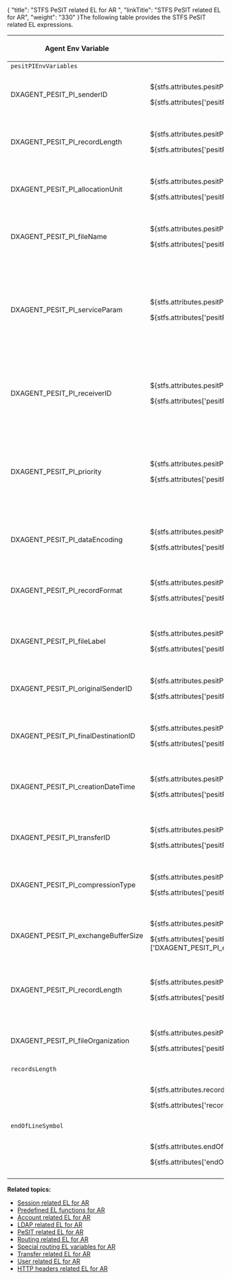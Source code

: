 {
    "title": "STFS PeSIT related EL for AR ",
    "linkTitle": "STFS PeSIT related EL for AR",
    "weight": "330"
}The following table provides the STFS PeSIT related EL expressions.

<table>
   <thead>
      <tr>
<th class="HeadE-Column1-Header1"><p>Agent Env Variable</p>         </th>
<th class="HeadE-Column1-Header1"><p>Routing EL expression</p>         </th>
<th class="HeadD-Column1-Header1"><p>Description</p>         </th>
      </tr>
   </thead>
   <tbody>
      <tr>
         <td><code>pesitPIEnvVariables</code>         </td>
      </tr>
      <tr>
         <td><p>DXAGENT_PESIT_PI_senderID</p>         </td>
         <td><p>${stfs.attributes.pesitPIEnvVariables['DXAGENT_PESIT_PI_senderID']}</p>
<p>${stfs.attributes['pesitPIEnvVariables']['DXAGENT_PESIT_PI_senderID']}</p>         </td>
         <td><p>Provides the sender identification parameter in the message body.</p>
<ul>
<li><p>Example:</p></li>
</ul>
<code>${stfs.attributes.pesitPIEnvVariables['DXAGENT_PESIT_PI_senderID'] eq 'PARTNER-PESIT'}</code>         </td>
      </tr>
      <tr>
         <td><p>DXAGENT_PESIT_PI_recordLength</p>         </td>
         <td><p>${stfs.attributes.pesitPIEnvVariables['DXAGENT_PESIT_PI_recordLength']}</p>
<p>${stfs.attributes['pesitPIEnvVariables']['DXAGENT_PESIT_PI_recordLength']}</p>         </td>
         <td><p>Provides the record length parameter in the message body.</p>
<ul>
<li><p>Example:</p></li>
</ul>
<code>${stfs.attributes.pesitPIEnvVariables['DXAGENT_PESIT_PI_recordLength'] eq '2048'}</code>         </td>
      </tr>
      <tr>
         <td><p>DXAGENT_PESIT_PI_allocationUnit</p>         </td>
         <td><p>${stfs.attributes.pesitPIEnvVariables['DXAGENT_PESIT_PI_allocationUnit']}</p>
<p>${stfs.attributes['pesitPIEnvVariables']['DXAGENT_PESIT_PI_allocationUnit']}</p>         </td>
         <td><p>Provides the allocation unit parameter in the message body.</p>
<ul>
<li><p>Example:</p></li>
</ul>
<code>${stfs.attributes.pesitPIEnvVariables['DXAGENT_PESIT_PI_allocationUnit'] eq '0'}</code>         </td>
      </tr>
      <tr>
         <td><p>DXAGENT_PESIT_PI_fileName</p>         </td>
         <td><p>${stfs.attributes.pesitPIEnvVariables['DXAGENT_PESIT_PI_fileName']}</p>
<p>${stfs.attributes['pesitPIEnvVariables']['DXAGENT_PESIT_PI_fileName']}</p>         </td>
         <td><p>Provides the file name parameter in the message body.</p>
<ul>
<li><p>Example:</p></li>
</ul>
<code>${stfs.attributes.pesitPIEnvVariables['DXAGENT_PESIT_PI_fileName'].matches('IDF.*')}</code>         </td>
      </tr>
      <tr>
         <td><p>DXAGENT_PESIT_PI_serviceParam</p>         </td>
         <td><p>${stfs.attributes.pesitPIEnvVariables['DXAGENT_PESIT_PI_serviceParam']}</p>
<p>${stfs.attributes['pesitPIEnvVariables']['DXAGENT_PESIT_PI_serviceParam']}</p>         </td>
         <td><p>Provides the service parameter in the message body.</p>
<p><em>Examples:</em></p>
<ul>
<li><p><em>No PI99</em></p></li>
</ul>
<p><code>${stfs.attributes.pesitPIEnvVariables['DXAGENT_PESIT_PI_serviceParam'] eq null}</code></p>
<ul>
<li><p>With PI99</p></li>
</ul>
<p><code>${stfs.attributes.pesitPIEnvVariables['DXAGENT_PESIT_PI_serviceParam'].matches('AloAlo')}</code></p>         </td>
      </tr>
      <tr>
         <td><p>DXAGENT_PESIT_PI_receiverID</p>         </td>
         <td><p>${stfs.attributes.pesitPIEnvVariables['DXAGENT_PESIT_PI_receiverID']}</p>
<p>${stfs.attributes['pesitPIEnvVariables']['DXAGENT_PESIT_PI_receiverID']}</p>         </td>
         <td><p>Provides the receiver identification parameter in the message body.</p>
<p><em>Examples:</em></p>
<p><code>${stfs.attributes.pesitPIEnvVariables['DXAGENT_PESIT_PI_receiverID'] eq 'U1'}</code></p>
<p><code>${stfs.attributes.pesitPIEnvVariables['DXAGENT_PESIT_PI_receiverID'].matches('U.*')} </code></p>         </td>
      </tr>
      <tr>
         <td><p>DXAGENT_PESIT_PI_priority</p>         </td>
         <td><p>${stfs.attributes.pesitPIEnvVariables['DXAGENT_PESIT_PI_priority']}</p>
<p>${stfs.attributes['pesitPIEnvVariables']['DXAGENT_PESIT_PI_priority']}</p>         </td>
         <td><p>Provides the priority parameter in the message body.</p>
<p><em>Examples:</em></p>
<p><code>${stfs.attributes.pesitPIEnvVariables['DXAGENT_PESIT_PI_priority']}</code> - will be evaluated to {1} which is the priority value</p>
<p><code>${stfs.attributes.pesitPIEnvVariables['DXAGENT_PESIT_PI_priority']==1}</code> - will be evaluated to true</p>         </td>
      </tr>
      <tr>
         <td><p>DXAGENT_PESIT_PI_dataEncoding</p>         </td>
         <td><p>${stfs.attributes.pesitPIEnvVariables['DXAGENT_PESIT_PI_dataEncoding']}</p>
<p>${stfs.attributes['pesitPIEnvVariables']['DXAGENT_PESIT_PI_dataEncoding']}</p>         </td>
         <td><p>Provides the data encoding parameter in the message body.</p>
<p><em>Example:</em></p>
<code>${stfs.attributes.pesitPIEnvVariables['DXAGENT_PESIT_PI_dataEncoding'] eq '1'}</code>         </td>
      </tr>
      <tr>
         <td><p>DXAGENT_PESIT_PI_recordFormat</p>         </td>
         <td><p>${stfs.attributes.pesitPIEnvVariables['DXAGENT_PESIT_PI_recordFormat']}</p>
<p>${stfs.attributes['pesitPIEnvVariables']['DXAGENT_PESIT_PI_recordFormat']}</p>         </td>
         <td><p>Provides the record format parameter in the message body.</p>
<p><em>Example:</em></p>
<p><code>${stfs.attributes.pesitPIEnvVariables['DXAGENT_PESIT_PI_recordFormat']==0}</code></p>         </td>
      </tr>
      <tr>
         <td><p>DXAGENT_PESIT_PI_fileLabel</p>         </td>
         <td><p>${stfs.attributes.pesitPIEnvVariables['DXAGENT_PESIT_PI_fileLabel']}</p>
<p>${stfs.attributes['pesitPIEnvVariables']['DXAGENT_PESIT_PI_fileLabel']}</p>         </td>
         <td><p>Provides the file label parameter in the message body.</p>
<p><em>Example:</em></p>
<code>${stfs.attributes.pesitPIEnvVariables['DXAGENT_PESIT_PI_fileLabel'].matches('file.*')}</code>         </td>
      </tr>
      <tr>
         <td><p>DXAGENT_PESIT_PI_originalSenderID</p>         </td>
         <td><p>${stfs.attributes.pesitPIEnvVariables['DXAGENT_PESIT_PI_originalSenderID']}</p>
<p>${stfs.attributes['pesitPIEnvVariables']['DXAGENT_PESIT_PI_originalSenderID']}</p>         </td>
         <td><p>Provides the original sender identification parameter in the message body.</p>
<p><em>Example:</em></p>
<code>${stfs.attributes.pesitPIEnvVariables['DXAGENT_PESIT_PI_originalSenderID'] eq null}</code>         </td>
      </tr>
      <tr>
         <td><p>DXAGENT_PESIT_PI_finalDestinationID</p>         </td>
         <td><p>${stfs.attributes.pesitPIEnvVariables['DXAGENT_PESIT_PI_finalDestinationID']}</p>
<p>${stfs.attributes['pesitPIEnvVariables']['DXAGENT_PESIT_PI_finalD<code>e</code>stinationID']}</p>         </td>
         <td><p>Provides the final destination identification parameter in the message body.</p>
<p><em>Example:</em></p>
<code>${stfs.attributes.pesitPIEnvVariables['DXAGENT_PESIT_PI_finalDestinationID'] eq null}</code>         </td>
      </tr>
      <tr>
         <td><p>DXAGENT_PESIT_PI_creationDateTime</p>         </td>
         <td><p>${stfs.attributes.pesitPIEnvVariables['DXAGENT_PESIT_PI_creationDateTime']}</p>
<p>${stfs.attributes['pesitPIEnvVariables']['DXAGENT_PESIT_PI_creationDateTime']}</p>         </td>
         <td><p>Provides the creation date and time parameter in the message body.</p>
<p><em>Example:</em></p>
<code>${stfs.attributes.pesitPIEnvVariables['DXAGENT_PESIT_PI_creationDateTime'] gt '140611093656'}</code>         </td>
      </tr>
      <tr>
         <td><p>DXAGENT_PESIT_PI_transferID</p>         </td>
         <td><p>${stfs.attributes.pesitPIEnvVariables['DXAGENT_PESIT_PI_transferID']}</p>
<p>${stfs.attributes['pesitPIEnvVariables']['DXAGENT_PESIT_PI_transferID']}</p>         </td>
         <td><p>Provides the transfer identification parameter in the message body.</p>
<p><em>Example:</em></p>
<code>${!empty stfs.attributes.pesitPIEnvVariables['DXAGENT_PESIT_PI_transferID']}</code>         </td>
      </tr>
      <tr>
         <td><p>DXAGENT_PESIT_PI_compressionType</p>         </td>
         <td><p>${stfs.attributes.pesitPIEnvVariables['DXAGENT_PESIT_PI_compressionType']}</p>
<p>${stfs.attributes['pesitPIEnvVariables']['DXAGENT_PESIT_PI_compressionType']}</p>         </td>
         <td><p>Provides the compression type parameter in the message body.</p>
<p><em>Example:</em></p>
<code>${stfs.attributes.pesitPIEnvVariables['DXAGENT_PESIT_PI_compressionType']==3}</code>         </td>
      </tr>
      <tr>
         <td><p>DXAGENT_PESIT_PI_exchangeBufferSize</p>         </td>
         <td><p>${stfs.attributes.pesitPIEnvVariables['DXAGENT_PESIT_PI_exchangeBufferSize']}</p>
<p>${stfs.attributes['pesitPIEnvVariables']['DXAGENT_PESIT_PI_exchangeBufferSize']}</p>         </td>
         <td><p>Provides the exchange buffer size parameter in the message body.</p>
<p><em>Example:</em></p>
<p><code>${stfs.attributes.pesitPIEnvVariables['DXAGENT_PESIT_PI_exchangeBufferSize'] lt '8192'}</code></p>         </td>
      </tr>
      <tr>
         <td><p>DXAGENT_PESIT_PI_recordLength</p>         </td>
         <td><p>${stfs.attributes.pesitPIEnvVariables['DXAGENT_PESIT_PI_recordLength']}</p>
<p>${stfs.attributes['pesitPIEnvVariables']['DXAGENT_PESIT_PI_recordLength']}</p>         </td>
         <td><p>Provides the record length parameter in the message body.</p>
<p><em>Example:</em></p>
<p><code>${stfs.attributes.pesitPIEnvVariables['DXAGENT_PESIT_PI_recordLength'] &lt; 512}</code></p>         </td>
      </tr>
      <tr>
         <td><p>DXAGENT_PESIT_PI_fileOrganization</p>         </td>
         <td><p>${stfs.attributes.pesitPIEnvVariables['DXAGENT_PESIT_PI_recordLength']}</p>
<p>${stfs.attributes['pesitPIEnvVariables']['DXAGENT_PESIT_PI_recordLength']}</p>         </td>
         <td><p>Provides the file organization parameter in the message body.</p>
<p><em>Example:</em></p>
<code>${stfs.attributes.pesitPIEnvVariables['DXAGENT_PESIT_PI_fileOrganization'] eq '0'}</code>         </td>
      </tr>
      <tr>
         <td><code>recordsLength</code>         </td>
      </tr>
      <tr>
         <td>         </td>
         <td><p>${stfs.attributes.recordsLength}</p>
<p>${stfs.attributes['recordsLength']}</p>         </td>
         <td><p>Provides the record length parameter in the message body.</p>
<p><em>Example:</em></p>
<code>${stfs.attributes['recordsLength'].matches('[I@.*')}</code>         </td>
      </tr>
      <tr>
         <td><code>endOfLineSymbol</code>         </td>
      </tr>
      <tr>
         <td>          </td>
         <td><p>${stfs.attributes.endOfLineSymbol}</p>
<p>${stfs.attributes['endOfLineSymbol']}</p>         </td>
         <td><p>Provides the end of line symbol parameter in the message body.</p>
<p><em>Example:</em></p>
<code>${stfs.attributes['endOfLineSymbol'].matches('n.*')} </code>         </td>
      </tr>
   </tbody>
</table>

**Related topics:**

-   <a href="../r_st_session_related" class="MCXref xref">Session related EL for AR</a>
-   <a href="../r_st_predefined_el_functions" class="MCXref xref">Predefined EL functions for AR</a>
-   <a href="../r_st_account_related" class="MCXref xref">Account related EL for AR</a>
-   <a href="../r_st_ldap_related" class="MCXref xref">LDAP related EL for AR</a>
-   <a href="../r_st_pesit_related" class="MCXref xref">PeSIT related EL for AR</a>
-   <a href="../r_st_routing_related" class="MCXref xref">Routing related EL for AR</a>
-   <a href="../r_st_special_routing_variables" class="MCXref xref">Special routing EL variables for AR</a>
-   <a href="../r_st_transfer_related" class="MCXref xref">Transfer related EL for AR</a>
-   <a href="../r_st_user_related" class="MCXref xref">User related EL for AR</a>
-   <a href="../r_st_http_headers" class="MCXref xref">HTTP headers related EL for AR</a>
